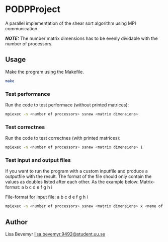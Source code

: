 # PODPProject

A parallel implementation of the shear sort algorithm using MPI communication.

**_NOTE:_**  The number matrix dimensions has to be evenly dividable with the number of processors.

## Usage

Make the program using the Makefile.

```bash
make
```
### Test performance
Run the code to test performace (without printed matrices):

```bash
mpiexec -n <number of processors> ssnew <matrix dimensions>
```
### Test correctnes
Run the code to test correctnes (with printed matrices):

```bash
mpiexec -n <number of processors> ssnew <matrix dimensions> 1
```
### Test input and output files
If you want to run the program with a custom inputfile and produce a outputfile with the result. The format of the file should only contain the values as doubles listed after each other. As the example below:
Matrix-format:
a b c
d e f
g h i

File-format for input file:
a b c d e f g h i

```bash
mpiexec -n <number of processors> ssnew <matrix dimensions> x <name of inputfile> <name of outputfile>
```

## Author
Lisa Bevemyr
lisa.bevemyr.9492@student.uu.se
